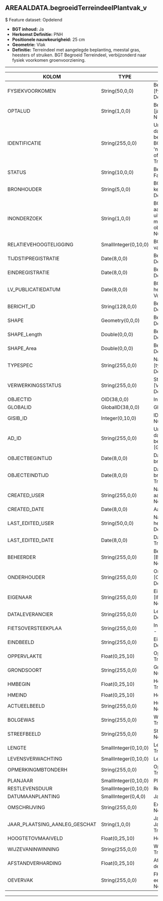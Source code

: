 ## AREAALDATA.begroeidTerreindeelPlantvak_v

$ Feature dataset: Opdelend

* __BGT inhoud:__ Ja
* __Herkomst Definitie:__ PNH
* __Positionele nauwkeurigheid:__ 25 cm
* __Geometrie:__ Vlak
* __Definitie:__ Terreindeel met aangelegde beplanting, meestal gras, heesters of struiken. BGT Begroeid Terreindeel, verbijzonderd naar fysiek voorkomen groenvoorziening. 

***

|KOLOM                             |TYPE          	    |DEFINITIE|
|------                            |----          	    |-----    |
|FYSIEKVOORKOMEN                   |String(50,0,0)      |Beschrijving - keuzelijst [fysiekVoorkomenBTDP] Nullable: False Default: groenvoorziening|
|OPTALUD                           |String(1,0,0)       |Beschrijving - keuzelijst [jaNeeOnbekend] Nullable: True Default: N|
|IDENTIFICATIE                     |String(255,0,0)     |Uniek identificatienummer voor het object dat onveranderlijk is zolang het object bestaat: bevat indien van toepassing BGT/IMKL ID in format 'nl.imgeo/imkl.bronhouderscode.LokaalID' of anders: '00000'.LokaalID - Nullable: True Default: None|
|STATUS                            |String(10,0,0)      |Beschrijving - keuzelijst [status] Nullable: False Default: :bestaand|
|BRONHOUDER                        |String(5,0,0)       |BGT, De bronhoudercode van het object, keuzelijst [bronhouder] - Nullable: False Default: None|
|INONDERZOEK                       |String(1,0,0)       |BGT, Een aanduiding waarmee wordt aangegeven dat een onderzoek wordt uitgevoerd naar de juistheid van een of meer gegevens van het betreffende object: Ja/Nee, keuzelijst [jaNee] Nullable: False Default: N|
|RELATIEVEHOOGTELIGGING            |SmallInteger(0,10,0)|BGT, Aanduiding voor de relatieve hoogte van het object - Nullable: False Default: 0|
|TIJDSTIPREGISTRATIE               |Date(8,0,0)         |Beschrijving - keuzelijst [] Nullable: True Default: None|
|EINDREGISTRATIE                   |Date(8,0,0)         |Beschrijving - keuzelijst [] Nullable: True Default: None|
|LV_PUBLICATIEDATUM                |Date(8,0,0)         |BGT, Tijdstip waarop deze instantie van het object is opgenomen in de Landelijke Voorziening - Nullable: True|
|BERICHT_ID                        |String(128,0,0)     |Beschrijving - keuzelijst [] Nullable: True Default: None|
|SHAPE                             |Geometry(0,0,0)     |Beschrijving: - keuzelijst [] Nullable: True Default: None|
|SHAPE_Length                      |Double(0,0,0)       |Beschrijving: - keuzelijst [] Nullable: True Default: None|
|SHAPE_Area                        |Double(0,0,0)       |Beschrijving: - keuzelijst [] Nullable: True Default: None|
|TYPESPEC                            |String(255,0,0)    |Nadere typering van het object, keuzelijst [typeSpecBTDPlantvak] - Nullable: True Default: None|
|VERWERKINGSSTATUS                   |String(255,0,0)    |Status van de gegevens, keuzelijst [VERWERKINGSSTATUS] - Nullable: False Default: Nieuwl|
|OBJECTID                            |OID(38,0,0)        |Interne ID ArcGIS - Nullable: False|
|GLOBALID                            |GlobalID(38,0,0)   |Global Unique Identifier - Nullable: False|
|GISIB_ID                            |Integer(0,10,0)    |ID beheer openbare ruimte (GISIB) - Nullable: True|
|AD_ID                               |String(255,0,0)    |Uniek identificatienummer voor het object dat onveranderlijk is zolang het object bestaat in Areaaldata: in format 'AD.[GUID]' - Nullable: False Default: None|
|OBJECTBEGINTIJD                     |Date(8,0,0)        |Datum waarop het object bij de bronhouder is ontstaan - Nullable: True|
|OBJECTEINDTIJD                      |Date(8,0,0)        |Datum waarop het object bij de bronhouder niet meer geldig is - Nullable: True|
|CREATED_USER                        |String(255,0,0)    |Naam van gebruiker die de rij heeft aangemaakt - Nullable: True Default: None|
|CREATED_DATE                        |Date(8,0,0)        |Aanmaakdatum - Nullable: True|
|LAST_EDITED_USER                    |String(50,0,0)     |Naam van gebruiker die de laatste mutatie heeft doorgevoerd - Nullable: True Default: None|
|LAST_EDITED_DATE                    |Date(8,0,0)        |Datum van de laatste mutatie - Nullable: True|
|BEHEERDER                           |String(255,0,0)    |Beheerder van het object, keuzelijst [BEHEERDER] - Nullable: True Default: None|
|ONDERHOUDER                         |String(255,0,0)    |Onderhouder van het object, keuzelijst [ONDERHOUDER] - Nullable: True Default: None|
|EIGENAAR                            |String(255,0,0)    |Eigenaar van het object, keuzelijst [INSTANTIE] - Nullable: True Default: None| 
|DATALEVERANCIER                     |String(255,0,0)    |Leverancier van de data - Nullable: True Default: None|
|FIETSOVERSTEEKPLAA                  |String(255,0,0)     |Indicatie of er een Fietsoversteekplaats is - Nullable: True Default: None|
|EINDBEELD                           |String(255,0,0)     |Eindbeeld voor plantvak - Nullable: True Default: None|
|OPPERVLAKTE                         |Float(0,25,10)      |Oppervlakte m2, 2 decimalen - Nullable: True|
|GRONDSOORT                          |String(255,0,0)     |Grondsoort, keuzelijst [GRONDSOORT] - Nullable: True Default: None|
|HMBEGIN                             |Float(0,25,10)      |Hectometrering begin heg - Nullable: True|
|HMEIND                              |Float(0,25,10)      |Hectometrering eind heg  - Nullable: True|
|ACTUEELBEELD                        |String(255,0,0)     |Huidige beeld - Nullable: True Default: None|
|BOLGEWAS                            |String(255,0,0)     |Welk bolgewas er aanwezig is - Nullable: True Default: None|
|STREEFBEELD                         |String(255,0,0)     |Streefbeeld - Nullable: True Default: None|
|LENGTE                              |SmallInteger(0,10,0)|Lengte vd heg in hele meters - Nullable: True|
|LEVENSVERWACHTING                   |SmallInteger(0,10,0)|Levensverwachting - Nullable: True|
|OPMERKINGMBTONDERH                  |String(255,0,0)     |Opmerking mbt onderhoud - Nullable: True Default: None|
|PLANJAAR                            |SmallInteger(0,10,0)|Planjaar - Nullable: True|
|RESTLEVENSDUUR                      |SmallInteger(0,10,0)|Restlevensduur - Nullable: True|
|DATUMAANPLANTING                    |SmallInteger(0,4,0)      |Jaar aanplanting  - Nullable: True|
|OMSCHRIJVING                        |String(255,0,0)     |Extra toelichting  - Nullable: True Default: None|
|JAAR_PLAATSING_AANLEG_GESCHAT       |String(1,0,0)       |Jaar plaatsing of aanleg is geschat: Ja/Nee - keuzelijst [jaNee] - Nullable: True Default: N|
|HOOGTETOVMAAIVELD                   |Float(0,25,10)      |Hoogte tov Maaiveld - Nullable: True|
|WIJZEVANINWINNING                   |String(255,0,0)     |Wijze van inwinning gegevens  - Nullable: True Default: None|
|AFSTANDVERHARDING                   |Float(0,25,10)      |Afstand tot de verharding in meters, 2 decimalen - Nullable: True|
|OEVERVAK                            |String(255,0,0)     |FK naar oevervak_v - (als plantvak aan een vaarweg ligt) - Nullable: True Default: None|

***
